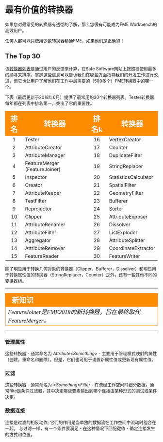# 最有价值的转换器 #

如果您对最常见的转换器有透彻的了解，那么您很有可能成为FME Workbench的高效用户。

任何人都可以只使用少数转换器精通FME，如果他们是正确的！

## The Top 30 ##
该[转换器列表](https://www.safe.com/transformers/)是通过用户的反馈来计算，在Safe Software网站上按照被使用最多的顺寻来排序。掌握这些信息可以告诉我们在哪些方面指导我们的开发工作进行改进，但它也让用户了解他们在工作中最需要的（500多个）FME转换器中的哪一个。

下表（最后更新于2018年6月）提供了最常用的30个转换器列表。Tester转换器每年都在列表中排名第一，突出了它的重要性。

<table style="border-spacing: 0px">
<tr>
<th style="vertical-align:middle;background-color:darkorange;border: 2px solid darkorange">
<span style="color:white;font-size:x-large;font-weight: bold;font-family:serif">排名</span></th>
<th style="vertical-align:middle;background-color:darkorange;border: 2px solid darkorange">
<span style="color:white;font-size:x-large;font-weight: bold;font-family:serif">转换器</th>
<th style="vertical-align:middle;background-color:darkorange;border: 2px solid darkorange">
<span style="color:white;font-size:x-large;font-weight: bold;font-family:serif">排名k</span></th>
<th style="vertical-align:middle;background-color:darkorange;border: 2px solid darkorange">
<span style="color:white;font-size:x-large;font-weight: bold;font-family:serif">转换器</th>
</tr>
<tr><td style="text-align:center">1</td><td>Tester</td><td style="text-align:center">16</td><td>VertexCreator</td></tr>
<tr><td style="text-align:center">2</td><td>AttributeCreator</td><td style="text-align:center">17</td><td>Counter</td></tr>
<tr><td style="text-align:center">3</td><td>AttributeManager</td><td style="text-align:center">18</td><td>DuplicateFilter</td></tr>
<tr><td style="text-align:center">4</td><td>FeatureMerger (FeatureJoiner)</td><td style="text-align:center">19</td><td>StringReplacer</td></tr>
<tr><td style="text-align:center">5</td><td>Inspector</td><td style="text-align:center">20</td><td>StatisticsCalculator</td></tr>
<tr><td style="text-align:center">6</td><td>Creator</td><td style="text-align:center">21</td><td>SpatialFilter</td></tr>
<tr><td style="text-align:center">7</td><td>AttributeKeeper</td><td style="text-align:center">22</td><td>GeometryFilter</td></tr>
<tr><td style="text-align:center">8</td><td>TestFilter</td><td style="text-align:center">23</td><td>Bufferer</td></tr>
<tr><td style="text-align:center">9</td><td>Reprojector</td><td style="text-align:center">24</td><td>Sorter</td></tr>
<tr><td style="text-align:center">10</td><td>Clipper</td><td style="text-align:center">25</td><td>AttributeExposer</td></tr>
<tr><td style="text-align:center">11</td><td>AttributeRenamer</td><td style="text-align:center">26</td><td>Dissolver</td></tr>
<tr><td style="text-align:center">12</td><td>AttributeFilter</td><td style="text-align:center">27</td><td>ListExploder</td></tr>
<tr><td style="text-align:center">13</td><td>Aggregator</td><td style="text-align:center">28</td><td>AttributeSplitter</td></tr>
<tr><td style="text-align:center">14</td><td>AttributeRemover</td><td style="text-align:center">29</td><td>CoordinateExtractor</td></tr>
<tr><td style="text-align:center">15</td><td>FeatureReader</td><td style="text-align:center">30</td><td>FeatureWriter</td></tr>
</table>

除了明显用于转换几何对象的转换器（Clipper，Bufferer，Dissolver）和明显用于转换属性值的转换器（StringReplacer，Counter）之外，还有一些其他不同的变换器组。

---

<!--New Section-->

<table style="border-spacing: 0px">
<tr>
<td style="vertical-align:middle;background-color:darkorange;border: 2px solid darkorange">
<i class="fa fa-bolt fa-lg fa-pull-left fa-fw" style="color:white;padding-right: 12px;vertical-align:text-top"></i>
<span style="color:white;font-size:x-large;font-weight: bold;font-family:serif">新知识</span>
</td>
</tr>

<tr>
<td style="border: 1px solid darkorange">
<span style="font-family:serif; font-style:italic; font-size:larger">
FeatureJoiner是FME2018的新转换器，旨在最终取代FeatureMerger。
</span>
</td>
</tr>
</table>

---

### 管理属性 ###
这些转换器 - 通常命名为 *Attribute&lt;Something&gt;* - 主要用于管理模式映射的属性（创建，重命名和删除）。但是，它们也可用于设置新属性值或更新现有属性值。

### 过滤 ###
这些转换器 - 通常命名为 *&lt;Something&gt;Filter* - 在流经工作空间时细分数据。通常filte是条件过滤器，其中决定哪些要素输出到哪个连接由某种形式的测试或条件决定。

### 数据连接 ###
连接是过滤的相反动作; 它们的作用是当单独的数据流在工作空间中流动时组合在一起。 与过滤一样，有一个条件要满足 - 在这种情况下匹配键值 - 确定连接发生的方式和位置。
